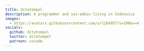 ```yaml
---
title: ditatompel
description: A programmer and sys-admin living in Indonesia
images:
  - https://avatars.githubusercontent.com/u/1184957?s=200&v=4
socials:
  github: ditatompel
  twitter: ditatompel
  patreon: svcadm
---
```

